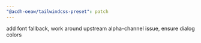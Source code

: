 ```yaml
---
"@acdh-oeaw/tailwindcss-preset": patch
---
```


add font fallback, work around upstream alpha-channel issue, ensure dialog colors
